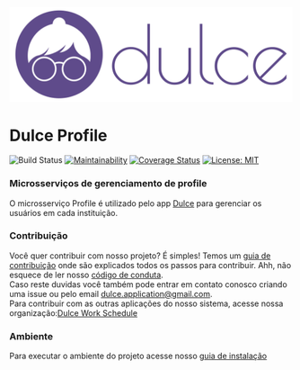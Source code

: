 [<img src="Docs/DulceHorizontal.svg" width="1300" title="">](https://dulce-work-schedule.github.io/)
# Dulce Profile
![Build Status](https://travis-ci.org/Dulce-Work-Schedule/2018.1-Dulce_User.svg?branch=master)
[![Maintainability](https://api.codeclimate.com/v1/badges/01b319bb89eb74d039dc/maintainability)](https://codeclimate.com/github/Dulce-Work-Schedule/2018.1-Dulce_User/maintainability)
[![Coverage Status](https://coveralls.io/repos/github/Dulce-Work-Schedule/2018.1-Dulce_User/badge.svg?branch=)](https://coveralls.io/github/Dulce-Work-Schedule/2018.1-Dulce_User?branch=master)
[![License: MIT](https://img.shields.io/badge/License-MIT-yellow.svg)](https://opensource.org/licenses/MIT)

### Microsserviços de gerenciamento de profile

O microsserviço Profile é utilizado pelo app [Dulce](https://dulce-work-schedule.github.io/2018.1-Dulce_App/) para gerenciar os usuários em cada instituição.


### Contribuição
Você quer contribuir com nosso projeto? É simples! Temos um [guia de contribuição](CONTRIBUTING.md) onde são explicados todos os passos para contribuir. Ahh, não esquece de ler nosso [código de conduta](CODE_OF_CONDUCT.md).   
Caso reste duvidas você também pode entrar em contato conosco criando uma issue ou pelo email dulce.application@gmail.com.  
Para contribuir com as outras aplicações do nosso sistema, acesse nossa organização:[Dulce Work Schedule](https://github.com/Dulce-Work-Schedule)

### Ambiente

Para executar o ambiente do projeto acesse nosso [guia de instalação](guia_de_instalacao.md)
